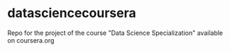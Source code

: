 # datasciencecoursera
Repo for the project of the course "Data Science Specialization" available on coursera.org
